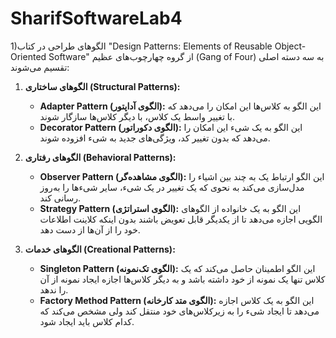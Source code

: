 ﻿# SharifSoftwareLab4
1)الگوهای طراحی در کتاب "Design Patterns: Elements of Reusable Object-Oriented Software" از گروه چهارچوب‌های عظیم (Gang of Four) به سه دسته اصلی تقسیم می‌شوند:

1. **الگوهای ساختاری (Structural Patterns):**
   - **Adapter Pattern (الگوی آداپتور):** این الگو به کلاس‌ها این امکان را می‌دهد که با تغییر واسط یک کلاس، با دیگر کلاس‌ها سازگار شوند.
   - **Decorator Pattern (الگوی دکوراتور):** این الگو به یک شیء این امکان را می‌دهد که بدون تغییر کد، ویژگی‌های جدید به شیء افزوده شوند.

2. **الگوهای رفتاری (Behavioral Patterns):**
   - **Observer Pattern (الگوی مشاهده‌گر):** این الگو ارتباط یک به چند بین اشیاء را مدل‌سازی می‌کند به نحوی که یک تغییر در یک شیء، سایر شیءها را به‌روز رسانی کند.
   - **Strategy Pattern (الگوی استراتژی):** این الگو به یک خانواده از الگوهای الگویی اجازه می‌دهد تا از یکدیگر قابل تعویض باشند بدون اینکه کلاینت اطلاعات خود را از آن‌ها از دست دهد.

3. **الگوهای خدمات (Creational Patterns):**
   - **Singleton Pattern (الگوی تک‌نمونه):** این الگو اطمینان حاصل می‌کند که یک کلاس تنها یک نمونه از خود داشته باشد و به دیگر کلاس‌ها اجازه ایجاد نمونه از آن را ندهد.
   - **Factory Method Pattern (الگوی متد کارخانه):** این الگو به یک کلاس اجازه می‌دهد تا ایجاد شیء را به زیرکلاس‌های خود منتقل کند ولی مشخص می‌کند که کدام کلاس باید ایجاد شود.
